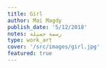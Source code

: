 ```yaml
---
title: Girl
author: Mai Magdy
publish_date: '5/12/2018'
notes: رسمة جميلة
type: work_art
cover: '/src/images/girl.jpg'
featured: true
---
```

